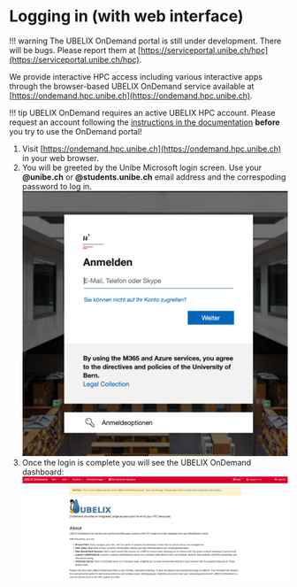 # Logging in (with web interface)

!!! warning
	The UBELIX OnDemand portal is still under development. There will be bugs. 
    Please report them at [https://serviceportal.unibe.ch/hpc](https://serviceportal.unibe.ch/hpc).

We provide interactive HPC access including various interactive apps through the browser-based UBELIX OnDemand service available at [https://ondemand.hpc.unibe.ch](https://ondemand.hpc.unibe.ch).

!!! tip
    UBELIX OnDemand requires an active UBELIX HPC account. Please request an account following the [instructions in the documentation](https://hpc-unibe-ch.github.io/getting-Started/account.html) **before** you try to use the OnDemand portal!

1. Visit [https://ondemand.hpc.unibe.ch](https://ondemand.hpc.unibe.ch) in your
   web browser.
2. You will be greeted by the Unibe Microsoft login screen. Use your **@unibe.ch** or **@students.unibe.ch** email address and the
   correspoding password to log in.
   ![Screenshot](../assets/images/ood-microsoft.png)
3. Once the login is complete you will see the UBELIX OnDemand dashboard:
   ![Dashboard](../assets/images/ood-dashboard.png)

